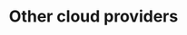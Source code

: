 ---
title: Other cloud providers
description: Learn to scale a Portworx cluster on other cloud providers
weight: 7
---